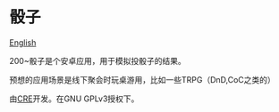 # 骰子

[English](README.md)

200~骰子是个安卓应用，用于模拟投骰子的结果。

预想的应用场景是线下聚会时玩桌游用，比如一些TRPG（DnD,CoC之类的）

由[CRE](https://github.com/CoREse)开发。在GNU GPLv3授权下。
